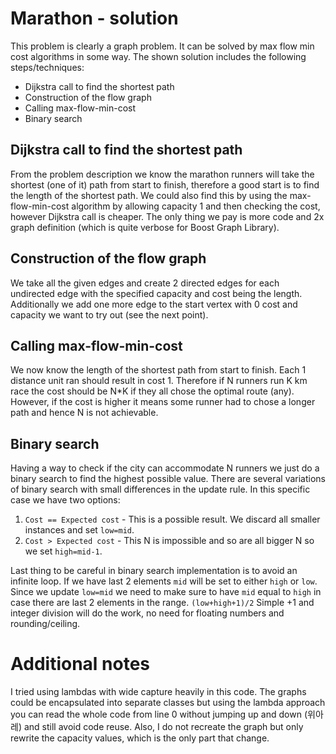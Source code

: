 # Marathon - solution
This problem is clearly a graph problem. It can be solved by max flow min cost algorithms in some way. The shown solution includes the following steps/techniques:

- Dijkstra call to find the shortest path
- Construction of the flow graph
- Calling max-flow-min-cost
- Binary search

## Dijkstra call to find the shortest path
From the problem description we know the marathon runners will take the shortest (one of it) path from start to finish, therefore a good start is to find the length of the shortest path. We could also find this by using the max-flow-min-cost algorithm by allowing capacity 1 and then checking the cost, however Dijkstra call is cheaper. The only thing we pay is more code and 2x graph definition (which is quite verbose for Boost Graph Library). 

## Construction of the flow graph
We take all the given edges and create 2 directed edges for each undirected edge with the specified capacity and cost being the length. Additionally we add one more edge to the start vertex with 0 cost and capacity we want to try out (see the next point).

## Calling max-flow-min-cost
We now know the length of the shortest path from start to finish. Each 1 distance unit ran should result in cost 1. Therefore if N runners run K km race the cost should be N*K if they all chose the optimal route (any). However, if the cost is higher it means some runner had to chose a longer path and hence N is not achievable.

## Binary search
Having a way to check if the city can accommodate N runners we just do a binary search to find the highest possible value. There are several variations of binary search with small differences in the update rule. In this specific case we have two options:
1. `Cost == Expected cost` - This is a possible result. We discard all smaller instances and set `low=mid`.
2. `Cost > Expected cost` - This N is impossible and so are all bigger N so we set `high=mid-1`.

Last thing to be careful in binary search implementation is to avoid an infinite loop. If we have last 2 elements `mid` will be set to either `high` or `low`. Since we update `low=mid` we need to make sure to have `mid` equal to `high` in case there are last 2 elements in the range. `(low+high+1)/2` Simple +1 and integer division will do the work, no need for floating numbers and rounding/ceiling.

# Additional notes
I tried using lambdas with wide capture heavily in this code. The graphs could be encapsulated into separate classes but using the lambda approach you can read the whole code from line 0 without jumping up and down (위아레) and still avoid code reuse. Also, I do not recreate the graph but only rewrite the capacity values, which is the only part that change.

